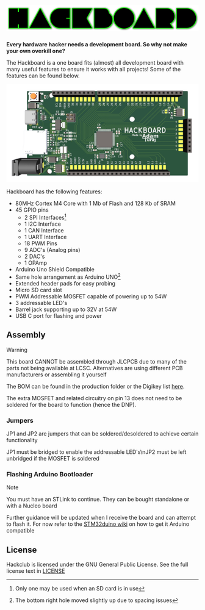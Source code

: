 # ![Title Saying Hackboard](https://raw.githubusercontent.com/AdamTuraj/hackboard/main/Images/logo.png)

**Every hardware hacker needs a development board. So why not make your own overkill one?**

The Hackboard is a one board fits (almost) all development board with many useful features to ensure it works with all projects! Some of the features can be found below.

![A 3d view of the hackboard](https://raw.githubusercontent.com/AdamTuraj/hackboard/main/Images/3D_View.png)

Hackboard has the following features:

- 80MHz Cortex M4 Core with 1 Mb of Flash and 128 Kb of SRAM
- 45 GPIO pins
  - 2 SPI Interfaces[^1]
  - 1 I2C Interface
  - 1 CAN Interface
  - 1 UART Interface
  - 18 PWM Pins
  - 9 ADC's (Analog pins)
  - 2 DAC's
  - 1 OPAmp
- Arduino Uno Shield Compatible
- Same hole arrangement as Arduino UNO[^2]
- Extended header pads for easy probing
- Micro SD card slot
- PWM Addressable MOSFET capable of powering up to 54W
- 3 addressable LED's
- Barrel jack supporting up to 32V at 54W
- USB C port for flashing and power

[^1]: Only one may be used when an SD card is in use
[^2]: The bottom right hole moved slightly up due to spacing issues

## Assembly

> [!WARNING]
> This board CANNOT be assembled through JLCPCB due to many of the parts not being available at LCSC. Alternatives are using different PCB manufacturers or assembling it yourself

The BOM can be found in the production folder or the Digikey list [here](https://www.digikey.ca/en/mylists/list/ZCMK6FII4Q).

The extra MOSFET and related circuitry on pin 13 does not need to be soldered for the board to function (hence the DNP).

### Jumpers

JP1 and JP2 are jumpers that can be soldered/desoldered to achieve certain functionality

JP1 must be bridged to enable the addressable LED's\nJP2 must be left unbridged if the MOSFET is soldered

### Flashing Arduino Bootloader

> [!NOTE]
> You must have an STLink to continue. They can be bought standalone or with a Nucleo board

Further guidance will be updated when I receive the board and can attempt to flash it. For now refer to the [STM32duino wiki](https://github.com/stm32duino/Arduino_Core_STM32/wiki/Getting-Started) on how to get it Arduino compatible

## License

Hackclub is licensed under the GNU General Public License. See the full license text in [LICENSE](LICENSE)
